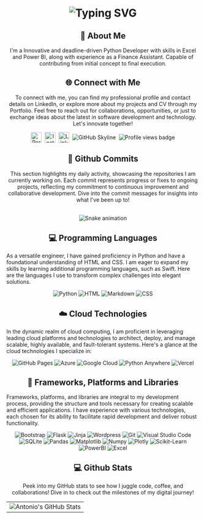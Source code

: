 <div align="center">
    <h1>
        <img src="https://readme-typing-svg.herokuapp.com?font=Jetbrains+mono&size=40&duration=3000&color=33FF33&center=true&vCenter=true&width=435&lines=Hey..+I'm+Antonio;Welcome+to..;..my+Github..;" alt="Typing SVG"/>
    </h1>
</div>

<div align="center">
    <h2>🚀 About Me</h2>
    <p>I'm a Innovative and deadline-driven Python Developer with skills in Excel and Power BI, along with experience as a Finance Assistant. Capable of contributing from initial concept to final execution.</p>
</div>

<div align="center">
    <h2 align="center" class="section-heading">🌐 Connect with Me</h2>
    <p>
        To connect with me, you can find my professional profile and contact details on LinkedIn, or explore more about my projects and CV through my Portfolio. Feel free to reach out for collaborations, opportunities, or just to exchange ideas about the latest in software development and technology. Let's innovate together!
    </p>
  <div align="center" style="display: flex; gap: 8px; justify-content: center; align-items: center; flex-wrap: wrap;">
    <a href="https://antoniorodr.github.io/Antonio_portfolio/" style="text-decoration: none; display: flex;">
        <img src="https://img.shields.io/badge/Portfolio-%23000000.svg?style=for-the-badge&logo=firefox&logoColor=FF7139" height="28" alt="Portfolio logo" />
    </a>
    <a href="https://www.instagram.com/antonioronor/" style="text-decoration: none; display: flex;">
        <img src="https://img.shields.io/static/v1?message=Instagram&logo=instagram&label=&color=E4405F&logoColor=white&labelColor=&style=for-the-badge" height="28" alt="Instagram logo" />
    </a>
    <a href="https://www.linkedin.com/in/antonioinorge/" style="text-decoration: none; display: flex;">
        <img src="https://img.shields.io/static/v1?message=LinkedIn&logo=linkedin&label=&color=0077B5&logoColor=white&labelColor=&style=for-the-badge" height="28" alt="LinkedIn logo" />
    </a>
    <a href="https://github.com/antoniorodr" style="text-decoration: none; display: flex;">
        <img src="https://img.shields.io/badge/View%20on%20GitHub-%230077B5.svg?&style=for-the-badge&logo=github&logoColor=white" alt="GitHub Skyline" />
    </a>
    <a href="https://github.com/antoniorodr" style="text-decoration: none; display: flex;">
        <img src="https://api.visitorbadge.io/api/visitors?path=https%3A%2F%2Fgithub.com%2Fantoniorodr&label=Profile%20views&countColor=%23263759" alt="Profile views badge" />
    </a>
  </div>

</div>


<div align="center">
  <h2>🚀 Github Commits</h2>
    <p>This section highlights my daily activity, showcasing the repositories I am currently working on. Each commit represents progress or fixes to ongoing projects, reflecting my commitment to continuous improvement and collaborative development. Dive into the commit messages for insights into what I've been up to!</p>
<br clear="both">

<img src="https://raw.githubusercontent.com/antoniorodr/antoniorodr/output/snake.svg" alt="Snake animation" />
</div>

<h2 align="center" class="section-heading">💻 Programming Languages</h2>
<p> As a versatile engineer, I have gained proficiency in Python and have a foundational understanding of HTML and CSS. I am eager to expand my skills by learning additional programming languages, such as Swift. Here are the languages I use to transform complex challenges into elegant solutions.</p>
<div align="center">
  <img src="https://img.shields.io/badge/python-3670A0?style=for-the-badge&logo=python&logoColor=ffdd54" alt="Python"/>
  <img src="https://img.shields.io/badge/html5-%23E34F26.svg?style=for-the-badge&logo=html5&logoColor=white" alt="HTML"/>
  <img src="https://img.shields.io/badge/markdown-%23000000.svg?style=for-the-badge&logo=markdown&logoColor=white" alt="Markdown"/>
  <img src="https://img.shields.io/badge/css3-%231572B6.svg?style=for-the-badge&logo=css3&logoColor=white" alt="CSS"/>

</div>
<h2 align="center" class="section-heading">☁️ Cloud Technologies</h2>
<p>In the dynamic realm of cloud computing, I am proficient in leveraging leading cloud platforms and technologies to architect, deploy, and manage scalable, highly available, and fault-tolerant systems. Here's a glance at the cloud technologies I specialize in:</p>
<div align="center">
  <img src="https://img.shields.io/badge/github%20pages-121013?style=for-the-badge&logo=github&logoColor=white" alt="GitHub Pages" />
  <img src="https://img.shields.io/badge/Azure-0089D6?style=for-the-badge&logo=microsoftazure&logoColor=white" alt="Azure"/>
  <img src="https://img.shields.io/badge/GoogleCloud-%234285F4.svg?style=for-the-badge&logo=google-cloud&logoColor=white" alt="Google Cloud"/>
  <img src="https://img.shields.io/badge/pythonanywhere-%232F9FD7.svg?style=for-the-badge&logo=pythonanywhere&logoColor=151515" alt="Python Anywhere"/>
  <img src="https://img.shields.io/badge/vercel-%23000000.svg?style=for-the-badge&logo=vercel&logoColor=white" alt="Vercel"/>
</div>

<h2 align="center" class="section-heading">🔧 Frameworks, Platforms and Libraries</h2>
<p>Frameworks, platforms, and libraries are integral to my development process, providing the structure and tools necessary for creating scalable and efficient applications. I have experience with various technologies, each chosen for its ability to facilitate rapid development and deliver robust functionality.</p>
<div align="center">
  <img src="https://img.shields.io/badge/bootstrap-%238511FA.svg?style=for-the-badge&logo=bootstrap&logoColor=white" alt="Bootstrap"/>
  <img src="https://img.shields.io/badge/flask-%23000.svg?style=for-the-badge&logo=flask&logoColor=white" alt="Flask"/>
  <img src="https://img.shields.io/badge/jinja-white.svg?style=for-the-badge&logo=jinja&logoColor=black" alt="Jinja"/>
  <img src="https://img.shields.io/badge/WordPress-%23117AC9.svg?style=for-the-badge&logo=WordPress&logoColor=white" alt="Wordpress"/>
  <img src="https://img.shields.io/badge/Git-F05032?style=for-the-badge&logo=git&logoColor=white" alt="Git"/>
  <img src="https://img.shields.io/badge/Visual%20Studio%20Code-007ACC?style=for-the-badge&logo=visualstudiocode&logoColor=white" alt="Visual Studio Code"/>
  <img src="https://img.shields.io/badge/sqlite-%2307405e.svg?style=for-the-badge&logo=sqlite&logoColor=white" alt="SQLite"/>
  <img src="https://img.shields.io/badge/pandas-%23150458.svg?style=for-the-badge&logo=pandas&logoColor=white" alt="Pandas"/>
  <img src="https://img.shields.io/badge/Matplotlib-%23ffffff.svg?style=for-the-badge&logo=Matplotlib&logoColor=black" alt="Matplotlib"/>
  <img src="https://img.shields.io/badge/numpy-%23013243.svg?style=for-the-badge&logo=numpy&logoColor=white" alt="Numpy"/>
  <img src="https://img.shields.io/badge/Plotly-%233F4F75.svg?style=for-the-badge&logo=plotly&logoColor=white" alt="Plotly"/>
  <img src="https://img.shields.io/badge/scikit--learn-%23F7931E.svg?style=for-the-badge&logo=scikit-learn&logoColor=white" alt="Scikit-Learn"/>
  <img src="https://img.shields.io/badge/power_bi-F2C811?style=for-the-badge&logo=powerbi&logoColor=black" alt="PowerBI"/>
  <img src="https://img.shields.io/badge/Microsoft_Excel-217346?style=for-the-badge&logo=microsoft-excel&logoColor=white" alt="Excel"/>
</div>

<div align="center">
<h2 align="center" class="section-heading"> 💻 Github Stats</h2>
<p>Peek into my GitHub stats to see how I juggle code, coffee, and collaborations! Dive in to check out the milestones of my digital journey!</p>
 <table align="center" width="100%" height="100%" >
    <tr>
       <td><img style="border: none;" src="https://github-profile-summary-cards.vercel.app/api/cards/profile-details?username=antoniorodr&theme=github_dark" alt="Antonio's GitHub Stats"/></td>   
       <!-- <td><a href="https://git.io/streak-stats"><img src="https://streak-stats.demolab.com?user=antoniorodr&theme=github-dark&hide_border=true" alt="GitHub Streak" /></a></td> -->
    </tr>
 </table>

 <table align="center" width="100%" height="100%" >
    <tr>
        <td><img style="border: none;" src="https://github-profile-summary-cards.vercel.app/api/cards/stats?username=antoniorodr&theme=github_dark" alt="Antonio's GitHub Stats"/></td>
        <td><img style="border: none;" src="https://github-profile-summary-cards.vercel.app/api/cards/productive-time?username=antoniorodr&theme=github_dark&utcOffset=1" alt="Antonio's GitHub Stats"/>
        <td><img style="border: none;" src="https://github-profile-summary-cards.vercel.app/api/cards/repos-per-language?username=antoniorodr&theme=github_dark" alt="Antonio's GitHub Stats"/></td>
        <td><img style="border: none;" src="https://github-profile-summary-cards.vercel.app/api/cards/most-commit-language?username=antoniorodr&theme=github_dark" alt="Antonio's GitHub Stats"/></td>
    </tr>
 </table>
</div>
